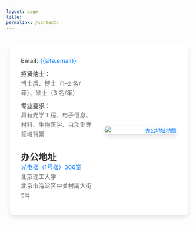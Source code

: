 ```yaml
---
layout: page
title: 
permalink: /contact/
---
```


<style>
    .container {
        max-width: 1200px;
        margin: 30px 0 65px 0;
        padding: 10px;
    }
    .contact-info {
        background: #fff;
        padding: 30px;
        border-radius: 10px;
        box-shadow: 0 6px 12px rgba(0, 0, 0, 0.1);
        margin-bottom: 40px;
        display: flex;
        align-items: center;
        justify-content: space-between;
    }
    .contact-info h2 {
        font-size: 24px; /* 调整标题字体大小 */
        color: #333;
        margin: 30px 0 0 0;
    }
    .contact-info p {
        font-size: 16px; /* 调整正文字体大小 */
        color: #666;
        line-height: 1.6;
        margin: 0 0 10px;
    }
    .contact-info a {
        color: #007bff;
        text-decoration: none;
    }
    .contact-info a:hover {
        text-decoration: underline;
    }
    .contact-details {
        flex: 1;
        padding-right: 30px;
        text-align: left; /* 设置文本靠左对齐 */
    }
    .contact-map {
        flex: 1;
        text-align: right;
    }
    .contact-map img {
        border-radius: 10px;
        width: 100%;
        max-width: 400px;
        height: auto;
        box-shadow: 0 6px 12px rgba(0, 0, 0, 0.1);
    }
    
    /* 响应式设计 */
    @media (max-width: 768px) {
        .contact-info {
            flex-direction: column;
            align-items: flex-start;
        }

        .contact-map {
            text-align: center;
            margin-top: 20px;
        }

        .contact-map img {
            max-width: 100%;
        }
    }
</style>

<div class="container">
    <div class="contact-info">
        <div class="contact-details">
            <p><strong>Email:</strong> <a href="mailto:{{site.email}}">{{site.email}}</a></p>
            <p><strong>招贤纳士：</strong><br>博士后、博士（1–2 名/年）、硕士（3 名/年）</p>
            <p><strong>专业要求：</strong><br>具有光学工程、电子信息、材料、生物医学、自动化等领域背景</p>
            <h2><strong>办公地址</strong></h2>
            <p>
                <a href="{{site.contact_address}}" target="_blank">光电楼（1号楼）306室</a><br>
                北京理工大学<br>
                北京市海淀区中关村南大街5号
            </p>
        </div>
        <div class="contact-map">
        <a href="{{site.contact_address}}" target="_blank">
            <img src="/images/map.png" alt="办公地址地图">
        </a>
        </div>
    </div>
</div>
